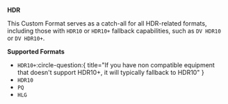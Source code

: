 <!-- markdownlint-disable MD041 MD036-->
**HDR**<br>

This Custom Format serves as a catch-all for all HDR-related formats, including those with `HDR10` or `HDR10+` fallback capabilities, such as `DV HDR10` or `DV HDR10+`.

**Supported Formats**

- `HDR10+`:circle-question:{ title="If you have non compatible equipment that doesn't support HDR10+, it will typically fallback to HDR10" }
- `HDR10`
- `PQ`
- `HLG`
<!-- markdownlint-enable MD041 MD036-->
